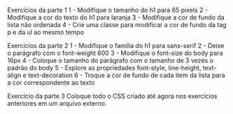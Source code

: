 Exercícios da parte 1
     1 - Modifique o tamanho do h1 para 65 pixels
     2 - Modifique a cor do texto do h1 para laranja
     3 - Modifique a cor de fundo da lista não ordenada
     4 - Crie uma classe para modificar a cor de fundo da tag p e da ul ao mesmo tempo

Exercícios da parte 2
     1 - Modifique o família do h1 para sans-serif
     2 - Deixe o parágrafo com o font-weight 600
     3 - Modifique o font-size do body para 16px
     4 - Coloque o tamanho do parágrafo com o tamanho de 3 vezes o padrão do body
     5 - Explore as propriedades font-style, line-height, text-align e text-decoration
     6 - Troque a cor de fundo de cada item da lista para a cor correspondente ao texto

Exercício da parte 3
      Coloque todo o CSS criado até agora nos exercícios anteriores em um arquivo externo.